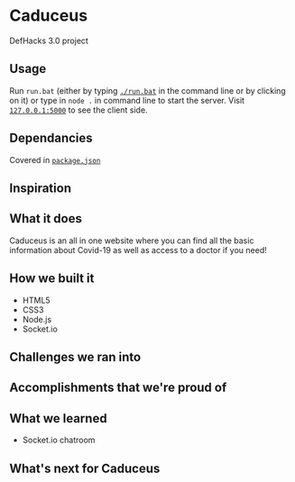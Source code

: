 # Caduceus
DefHacks 3.0 project

## Usage
Run `run.bat` (either by typing [`./run.bat`](./run.bat) in the command line or by clicking on it) or type in `node .` in command line to start the server. Visit [`127.0.0.1:5000`](https://127.0.0.1:5000) to see the client side.

## Dependancies
Covered in [`package.json`](./package.json)

## Inspiration

## What it does
Caduceus is an all in one website where you can find all the basic information about Covid-19 as well as access to a doctor if you need!

## How we built it
* HTML5
* CSS3
* Node.js
* Socket.io

## Challenges we ran into

## Accomplishments that we're proud of

## What we learned
* Socket.io chatroom

## What's next for Caduceus
